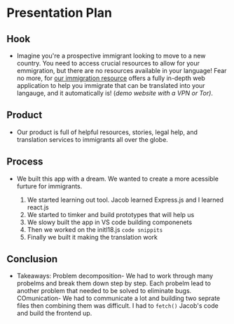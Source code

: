 # Presentation Plan

## Hook
* Imagine you're a prospective immigrant looking to move to a new country. You need to access crucial resources to allow for your emmigration, but there are no resources available in your language! Fear no more, for [our immigration resource](https://immigration-resource.vercel.app/) offers a fully in-depth web application to help you immigrate that can be translated into your langauge, and it automatically is! (*demo website with a VPN or Tor)*.

## Product
* Our product is full of helpful resources, stories, legal help, and translation services to immigrants all over the globe.

## Process
* We built this app with a dream. We wanted to create a more acessible furture for immigrants.

  1. We started learning out tool. Jacob learned Express.js and I learned react.js
  2. We started to timker and build prototypes that will help us
  3. We slowy built the app in VS code building componenets
  4. Then we worked on the initl18.js `code snippits`
  5. Finally we built it making the translation work

## Conclusion
* Takeaways: Problem decomposition- We had to work through many probelms and break them down step by step. Each probelm lead to another problem that needed to be solved to eliminate bugs. COmunication- We had to communicate a lot and building two seprate files then combining them was difficult. I had to `fetch()` Jacob's code and build the frontend up.

<!-- EXAMPLE

## Hook
* Verbal riddle of GGD

## Product
* GIF/Demo of example/non-example

## Process
* Flowchart of plan
  * MVP: noun -> door -> yes/no
  * Beyond MVP: noun -> word relation API -> noun API -> yes/no, with counterexample
* Code snippets of:
  * MVP
  * Both APIs
  * Challenge with API keys

## Conclusion
* [URL to project]
* Takeaways
  * Less = more: the heart of the riddle was one line of code; it obviously took more to make the entire thing work, but one complicated line of regular expressions was essentially the solution to the riddle
  * Expect the unexpected: it’s important to budget time for things you don’t account for; for example, I didn’t consider the fact that I would need another entire API to detect nouns
  * Determination is key: ironically enough, I had to make my API keys private. At first, it didn’t seem like it was possible, which meant I couldn’t publish my app. But after all of that hard work, I was determined to find a solution, and I found it in config variables.
* "Presentation can’t, but a speech can"


-->
